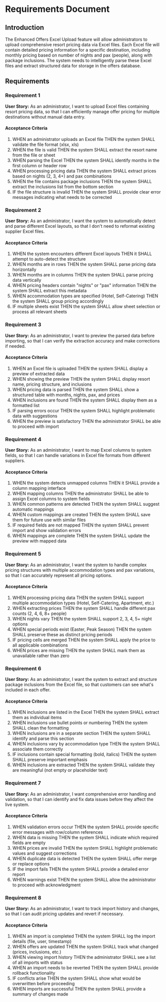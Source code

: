 # Requirements Document

## Introduction

The Enhanced Offers Excel Upload feature will allow administrators to upload comprehensive resort pricing data via Excel files. Each Excel file will contain detailed pricing information for a specific destination, including monthly pricing based on number of nights and pax (people), along with package inclusions. The system needs to intelligently parse these Excel files and extract structured data for storage in the offers database.

## Requirements

### Requirement 1

**User Story:** As an administrator, I want to upload Excel files containing resort pricing data, so that I can efficiently manage offer pricing for multiple destinations without manual data entry.

#### Acceptance Criteria

1. WHEN an administrator uploads an Excel file THEN the system SHALL validate the file format (xlsx, xls)
2. WHEN the file is valid THEN the system SHALL extract the resort name from the file or sheet
3. WHEN parsing the Excel THEN the system SHALL identify months in the first column or header row
4. WHEN processing pricing data THEN the system SHALL extract prices based on nights (2, 3, 4+) and pax combinations
5. WHEN the file contains package inclusions THEN the system SHALL extract the inclusions list from the bottom section
6. IF the file structure is invalid THEN the system SHALL provide clear error messages indicating what needs to be corrected

### Requirement 2

**User Story:** As an administrator, I want the system to automatically detect and parse different Excel layouts, so that I don't need to reformat existing supplier Excel files.

#### Acceptance Criteria

1. WHEN the system encounters different Excel layouts THEN it SHALL attempt to auto-detect the structure
2. WHEN months are in rows THEN the system SHALL parse pricing data horizontally
3. WHEN months are in columns THEN the system SHALL parse pricing data vertically
4. WHEN pricing headers contain "nights" or "pax" information THEN the system SHALL extract this metadata
5. WHEN accommodation types are specified (Hotel, Self-Catering) THEN the system SHALL group pricing accordingly
6. IF multiple sheets exist THEN the system SHALL allow sheet selection or process all relevant sheets

### Requirement 3

**User Story:** As an administrator, I want to preview the parsed data before importing, so that I can verify the extraction accuracy and make corrections if needed.

#### Acceptance Criteria

1. WHEN an Excel file is uploaded THEN the system SHALL display a preview of extracted data
2. WHEN showing the preview THEN the system SHALL display resort name, pricing structure, and inclusions
3. WHEN pricing data is parsed THEN the system SHALL show a structured table with months, nights, pax, and prices
4. WHEN inclusions are found THEN the system SHALL display them as a formatted list
5. IF parsing errors occur THEN the system SHALL highlight problematic data with suggestions
6. WHEN the preview is satisfactory THEN the administrator SHALL be able to proceed with import

### Requirement 4

**User Story:** As an administrator, I want to map Excel columns to system fields, so that I can handle variations in Excel file formats from different suppliers.

#### Acceptance Criteria

1. WHEN the system detects unmapped columns THEN it SHALL provide a column mapping interface
2. WHEN mapping columns THEN the administrator SHALL be able to assign Excel columns to system fields
3. WHEN common patterns are detected THEN the system SHALL suggest automatic mappings
4. WHEN custom mappings are created THEN the system SHALL save them for future use with similar files
5. IF required fields are not mapped THEN the system SHALL prevent import and show validation errors
6. WHEN mappings are complete THEN the system SHALL update the preview with mapped data

### Requirement 5

**User Story:** As an administrator, I want the system to handle complex pricing structures with multiple accommodation types and pax variations, so that I can accurately represent all pricing options.

#### Acceptance Criteria

1. WHEN processing pricing data THEN the system SHALL support multiple accommodation types (Hotel, Self-Catering, Apartment, etc.)
2. WHEN extracting prices THEN the system SHALL handle different pax counts (2, 4, 6, 8+ people)
3. WHEN nights vary THEN the system SHALL support 2, 3, 4, 5+ night options
4. WHEN special periods exist (Easter, Peak Season) THEN the system SHALL preserve these as distinct pricing periods
5. IF pricing cells are merged THEN the system SHALL apply the price to all applicable combinations
6. WHEN prices are missing THEN the system SHALL mark them as unavailable rather than zero

### Requirement 6

**User Story:** As an administrator, I want the system to extract and structure package inclusions from the Excel file, so that customers can see what's included in each offer.

#### Acceptance Criteria

1. WHEN inclusions are listed in the Excel THEN the system SHALL extract them as individual items
2. WHEN inclusions use bullet points or numbering THEN the system SHALL clean the formatting
3. WHEN inclusions are in a separate section THEN the system SHALL identify and parse this section
4. WHEN inclusions vary by accommodation type THEN the system SHALL associate them correctly
5. IF inclusions contain special formatting (bold, italics) THEN the system SHALL preserve important emphasis
6. WHEN inclusions are extracted THEN the system SHALL validate they are meaningful (not empty or placeholder text)

### Requirement 7

**User Story:** As an administrator, I want comprehensive error handling and validation, so that I can identify and fix data issues before they affect the live system.

#### Acceptance Criteria

1. WHEN validation errors occur THEN the system SHALL provide specific error messages with row/column references
2. WHEN data is missing THEN the system SHALL indicate which required fields are empty
3. WHEN prices are invalid THEN the system SHALL highlight problematic values and suggest corrections
4. WHEN duplicate data is detected THEN the system SHALL offer merge or replace options
5. IF the import fails THEN the system SHALL provide a detailed error report
6. WHEN warnings exist THEN the system SHALL allow the administrator to proceed with acknowledgment

### Requirement 8

**User Story:** As an administrator, I want to track import history and changes, so that I can audit pricing updates and revert if necessary.

#### Acceptance Criteria

1. WHEN an import is completed THEN the system SHALL log the import details (file, user, timestamp)
2. WHEN offers are updated THEN the system SHALL track what changed (prices, inclusions, etc.)
3. WHEN viewing import history THEN the administrator SHALL see a list of all imports with status
4. WHEN an import needs to be reverted THEN the system SHALL provide rollback functionality
5. IF conflicts arise THEN the system SHALL show what would be overwritten before proceeding
6. WHEN imports are successful THEN the system SHALL provide a summary of changes made